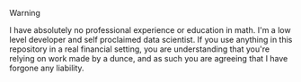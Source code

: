 > [!WARNING]
> I have absolutely no professional experience or education in math. I'm a low level
> developer and self proclaimed data scientist. If you use anything in this repository
> in a real financial setting, you are understanding that you're relying on work made by
> a dunce, and as such you are agreeing that I have forgone any liability.
